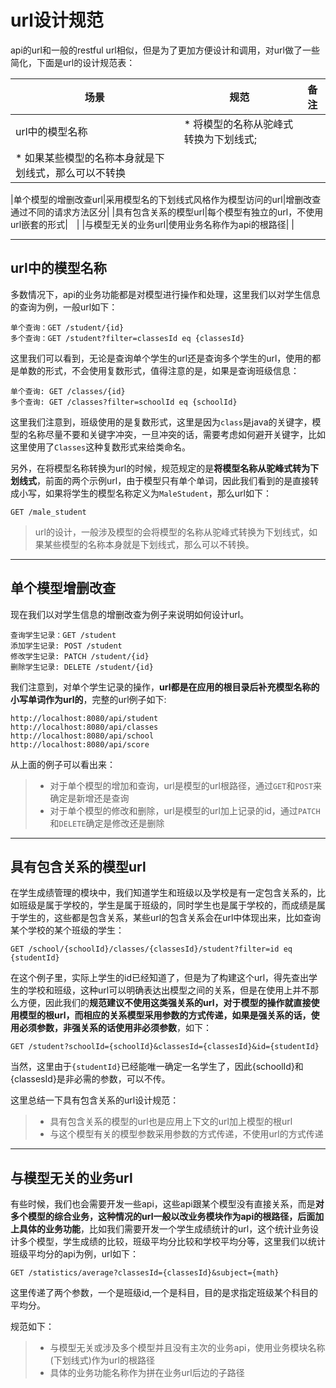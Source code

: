 # url设计规范

api的url和一般的restful url相似，但是为了更加方便设计和调用，对url做了一些简化，下面是url的设计规范表：

|场景|规范|备注|
|----|----|----|
|url中的模型名称| * 将模型的名称从驼峰式转换为下划线式;
* 如果某些模型的名称本身就是下划线式，那么可以不转换 |　|

|单个模型的增删改查url|采用模型名的下划线式风格作为模型访问的url|增删改查通过不同的请求方法区分|
|具有包含关系的模型url|每个模型有独立的url，不使用url嵌套的形式|　|
|与模型无关的业务url|使用业务名称作为api的根路径| |

---

## url中的模型名称

多数情况下，api的业务功能都是对模型进行操作和处理，这里我们以对学生信息的查询为例，一般url如下：

```
单个查询：GET /student/{id}
多个查询：GET /student?filter=classesId eq {classesId}
```

这里我们可以看到，无论是查询单个学生的url还是查询多个学生的url，使用的都是单数的形式，不会使用复数形式，值得注意的是，如果是查询班级信息：

```
单个查询: GET /classes/{id}
多个查询: GET /classes?filter=schoolId eq {schoolId}
```

这里我们注意到，班级使用的是复数形式，这里是因为`class`是java的关键字，模型的名称尽量不要和关键字冲突，一旦冲突的话，需要考虑如何避开关键字，比如这里使用了`Classes`这种复数形式来给类命名。

另外，在将模型名称转换为url的时候，规范规定的是**将模型名称从驼峰式转为下划线式**，前面的两个示例url，由于模型只有单个单词，因此我们看到的是直接转成小写，如果将学生的模型名称定义为`MaleStudent`，那么url如下：

```
GET /male_student
```

> url的设计，一般涉及模型的会将模型的名称从驼峰式转换为下划线式，如果某些模型的名称本身就是下划线式，那么可以不转换。

---

## 单个模型增删改查

现在我们以对学生信息的增删改查为例子来说明如何设计url。

```
查询学生记录：GET /student
添加学生记录: POST /student
修改学生记录: PATCH /student/{id}
删除学生记录: DELETE /student/{id}
```

我们注意到，对单个学生记录的操作，**url都是在应用的根目录后补充模型名称的小写单词作为url的**，完整的url例子如下:

```
http://localhost:8080/api/student
http://localhost:8080/api/classes
http://localhost:8080/api/school
http://localhost:8080/api/score
```

从上面的例子可以看出来：

> * 对于单个模型的增加和查询，url是模型的url根路径，通过`GET`和`POST`来确定是新增还是查询
> * 对于单个模型的修改和删除，url是模型的url加上记录的id，通过`PATCH`和`DELETE`确定是修改还是删除

---

## 具有包含关系的模型url

在学生成绩管理的模块中，我们知道学生和班级以及学校是有一定包含关系的，比如班级是属于学校的，学生是属于班级的，同时学生也是属于学校的，而成绩是属于学生的，这些都是包含关系，某些url的包含关系会在url中体现出来，比如查询某个学校的某个班级的学生：

```
GET /school/{schoolId}/classes/{classesId}/student?filter=id eq {studentId}
```

在这个例子里，实际上学生的id已经知道了，但是为了构建这个url，得先查出学生的学校和班级，这种url可以明确表达出模型之间的关系，但是在使用上并不那么方便，因此我们的**规范建议不使用这类强关系的url，对于模型的操作就直接使用模型的根url，而相应的关系模型采用参数的方式传递，如果是强关系的话，使用必须参数，非强关系的话使用非必须参数**，如下：

```
GET /student?schoolId={schoolId}&classesId={classesId}&id={studentId}
```

当然，这里由于`{studentId}`已经能唯一确定一名学生了，因此{schoolId}和{classesId}是非必需的参数，可以不传。

这里总结一下具有包含关系的url设计规范：

> * 具有包含关系的模型的url也是应用上下文的url加上模型的根url
> * 与这个模型有关的模型参数采用参数的方式传递，不使用url的方式传递

---

##  与模型无关的业务url

有些时候，我们也会需要开发一些api，这些api跟某个模型没有直接关系，而是**对多个模型的综合业务，这种情况的url一般以改业务模块作为api的根路径，后面加上具体的业务功能**，比如我们需要开发一个学生成绩统计的url，这个统计业务设计多个模型，学生成绩的比较，班级平均分比较和学校平均分等，这里我们以统计班级平均分的api为例，url如下：

```
GET /statistics/average?classesId={classesId}&subject={math}
```

这里传递了两个参数，一个是班级id,一个是科目，目的是求指定班级某个科目的平均分。

规范如下：

> * 与模型无关或涉及多个模型并且没有主次的业务api，使用业务模块名称(下划线式)作为url的根路径
> * 具体的业务功能名称作为拼在业务url后边的子路径
